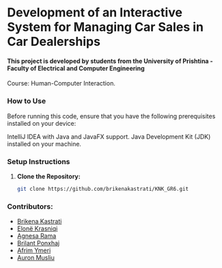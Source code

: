 # Development of an Interactive System for Managing Car Sales in Car Dealerships

#### This project is developed by students from the University of Prishtina - Faculty of Electrical and Computer Engineering
Course: Human-Computer Interaction.

### How to Use
Before running this code, ensure that you have the following prerequisites installed on your device:

IntelliJ IDEA with Java and JavaFX support.
Java Development Kit (JDK) installed on your machine.

### Setup Instructions
1. **Clone the Repository:**
   ```bash
   git clone https://github.com/brikenakastrati/KNK_GR6.git

### Contributors:
- [Brikena Kastrati](https://github.com/BrikenaKastrati)
- [Elonë Krasniqi](https://github.com/elonekrasniqi)
- [Agnesa Rama](https://github.com/agnesarama1)
- [Brilant Ponxhaj](https://github.com/BrilantPonxhaj)
- [Afrim Ymeri](https://github.com/afrimymeri)
- [Auron Musliu](https://github.com/auronmussliu1)
